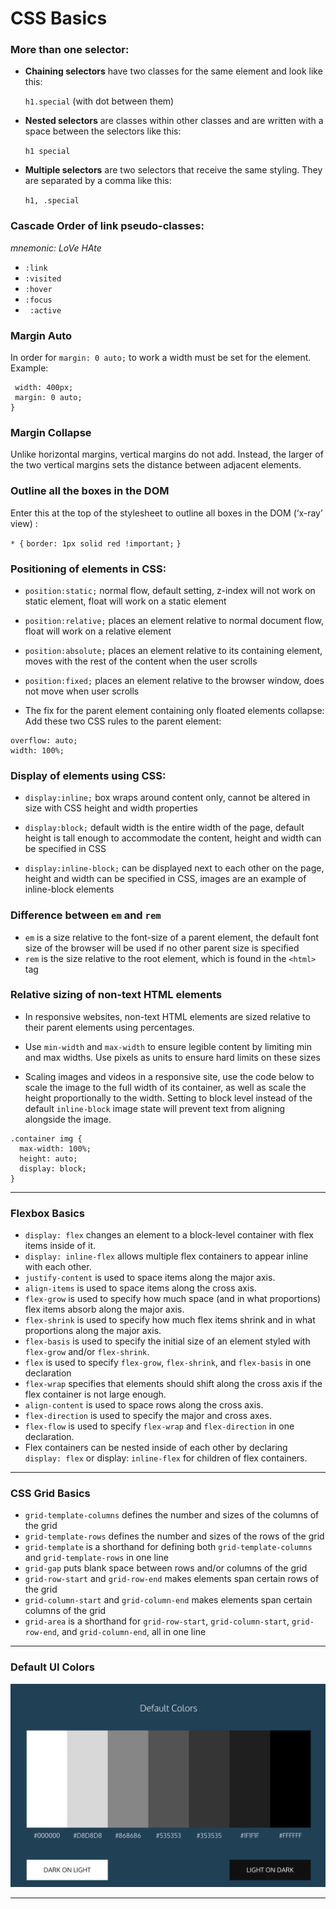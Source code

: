 # CSS Basics

### More than one selector:

- **Chaining selectors** have two classes for the same element and look like this: 

    `h1.special` (with dot between them)

- **Nested selectors** are classes within other classes and are written with a space between the selectors like this: 

   `h1 special`


- **Multiple selectors** are two selectors that receive the same styling. They are separated by a comma like this: 

    `h1, .special`

### Cascade Order of link pseudo-classes:
*mnemonic: LoVe HAte*
 - `:link`
 - `:visited`
 - `:hover`
 - `:focus`
 - ` :active`   

 ### Margin Auto
 In order for `margin: 0 auto;` to work a width must be set for the element.
 Example:
 ```div.headline {
  width: 400px;
  margin: 0 auto;
}
```
### Margin Collapse

Unlike horizontal margins, vertical margins do not add. Instead, the larger of the two vertical margins sets the distance between adjacent elements.

### Outline all the boxes in the DOM
Enter this at the top of the stylesheet to outline all boxes in the DOM (‘x-ray’ view) :

`* {`
     `border: 1px solid red !important;`
`}`

### Positioning of elements in CSS:
- `position:static;` normal flow, default setting, z-index will not work on static element, float will work on a static element
- `position:relative;` places an element relative to normal document flow, float will work on a relative element
- `position:absolute;` places an element relative to its containing element, moves with the rest of the content when the user scrolls
- `position:fixed;` places an element relative to the browser window, does not move when user scrolls 

- The fix for the parent element containing only floated elements collapse: Add these two CSS rules to the parent element:
```
overflow: auto;
width: 100%;
```
### Display of elements using CSS:
- `display:inline;` box wraps around content only, cannot be altered in size with CSS height and width properties

- `display:block;` default width is the entire width of the page, default height is tall enough to accommodate the content, height and width can be specified in CSS

- `display:inline-block;` can be displayed next to each other on the page, height and width can be specified in CSS, images are an example of inline-block elements

### Difference between `em` and `rem`

- `em` is a size relative to the font-size of a parent element, the default font size of the browser will be used if no other parent size is specified
- `rem` is the size relative to the root element, which is found in the `<html>` tag

### Relative sizing of non-text HTML elements
- In responsive websites, non-text HTML elements are sized relative to their parent elements using percentages.

- Use `min-width` and `max-width` to ensure legible content by limiting min and max widths. Use pixels as units to ensure hard limits on these sizes

- Scaling images and videos in a responsive site,  use the code below to scale the image to the full width of its container, as well as scale the height proportionally to the width. Setting to block level instead of the default `inline-block` image state will prevent text from aligning alongside the image.

```
.container img {
  max-width: 100%;
  height: auto;
  display: block;
}
```
---
### Flexbox Basics
- `display: flex` changes an element to a block-level container with flex items inside of it.
- `display: inline-flex` allows multiple flex containers to appear inline with each other.
- `justify-content` is used to space items along the major axis.
- `align-items` is used to space items along the cross axis.
- `flex-grow` is used to specify how much space (and in what proportions) flex items absorb along the major axis.
- `flex-shrink` is used to specify how much flex items shrink and in what proportions along the major axis.
- `flex-basis` is used to specify the initial size of an element styled with `flex-grow` and/or `flex-shrink`.
- `flex` is used to specify `flex-grow`, `flex-shrink`, and `flex-basis` in one declaration
- `flex-wrap` specifies that elements should shift along the cross axis if the flex container is not large enough.
- `align-content` is used to space rows along the cross axis.
- `flex-direction` is used to specify the major and cross axes.
- `flex-flow` is used to specify `flex-wrap` and `flex-direction` in one declaration.
- Flex containers can be nested inside of each other by declaring `display: flex` or display: `inline-flex` for children of flex containers.
---
### CSS Grid Basics
- `grid-template-columns` defines the number and sizes of the columns of the grid
- `grid-template-rows` defines the number and sizes of the rows of the grid
- `grid-template` is a shorthand for defining both `grid-template-columns` and `grid-template-rows` in one line
- `grid-gap` puts blank space between rows and/or columns of the grid
- `grid-row-start` and `grid-row-end` makes elements span certain rows of the grid
- `grid-column-start` and `grid-column-end` makes elements span certain columns of the grid
- `grid-area` is a shorthand for `grid-row-start`, `grid-column-start`, `grid-row-end`, and `grid-column-end`, all in one line
---
### Default UI Colors
![Alt Text](./img/default_ui_colors.png)

---
